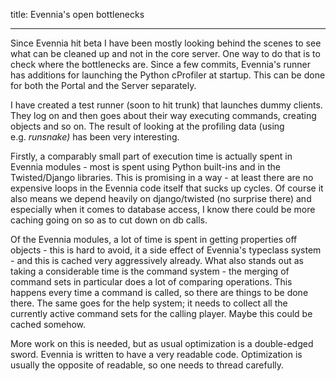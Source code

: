 title: Evennia's open bottlenecks 

--- 

Since Evennia hit beta I have been mostly looking behind the scenes to see what can be cleaned up and not in the core server. One way to do that is to check where the bottlenecks are. Since a few commits, Evennia's runner has additions for launching the Python cProfiler at startup. This can be done for both the Portal and the Server separately.  

I have created a test runner (soon to hit trunk) that launches dummy clients. They log on and then goes about their way executing commands, creating objects and so on. The result of looking at the profiling data (using e.g. _runsnake)_ has been very interesting.  

  

Firstly, a comparably small part of execution time is actually spent in Evennia modules - most is spent using Python built-ins and in the Twisted/Django libraries. This is promising in a way - at least there are no expensive loops in the Evennia code itself that sucks up cycles. Of course it also means we depend heavily on django/twisted (no surprise there) and especially when it comes to database access, I know there could be more caching going on so as to cut down on db calls. 

  

Of the Evennia modules, a lot of time is spent in getting properties off objects - this is hard to avoid, it a side effect of Evennia's typeclass system - and this is cached very aggressively already. What also stands out as taking a considerable time is the command system - the merging of command sets in particular does a lot of comparing operations. This happens every time a command is called, so there are things to be done there. The same goes for the help system; it needs to collect all the currently active command sets for the calling player. Maybe this could be cached somehow.

  

More work on this is needed, but as usual optimization is a double-edged sword. Evennia is written to have a very readable code. Optimization is usually the opposite of readable, so one needs to thread carefully.